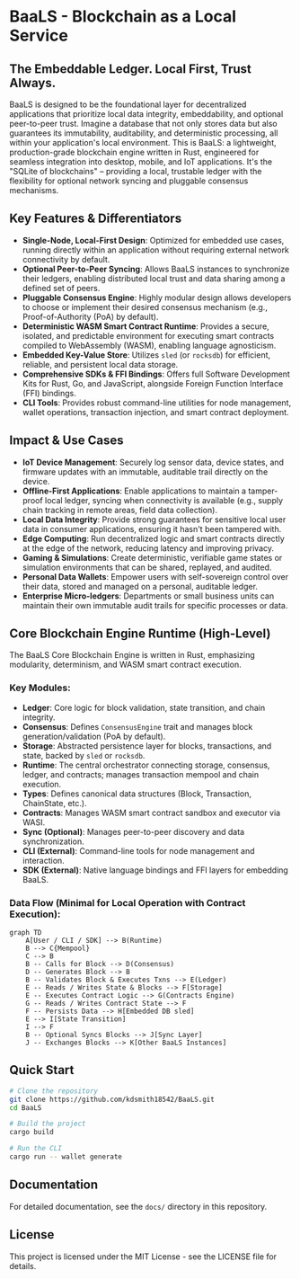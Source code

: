 # BaaLS - Blockchain as a Local Service

## The Embeddable Ledger. Local First, Trust Always.

BaaLS is designed to be the foundational layer for decentralized applications that prioritize local data integrity, embeddability, and optional peer-to-peer trust. Imagine a database that not only stores data but also guarantees its immutability, auditability, and deterministic processing, all within your application's local environment. This is BaaLS: a lightweight, production-grade blockchain engine written in Rust, engineered for seamless integration into desktop, mobile, and IoT applications. It's the "SQLite of blockchains" – providing a local, trustable ledger with the flexibility for optional network syncing and pluggable consensus mechanisms.

## Key Features & Differentiators

- **Single-Node, Local-First Design**: Optimized for embedded use cases, running directly within an application without requiring external network connectivity by default.
- **Optional Peer-to-Peer Syncing**: Allows BaaLS instances to synchronize their ledgers, enabling distributed local trust and data sharing among a defined set of peers.
- **Pluggable Consensus Engine**: Highly modular design allows developers to choose or implement their desired consensus mechanism (e.g., Proof-of-Authority (PoA) by default).
- **Deterministic WASM Smart Contract Runtime**: Provides a secure, isolated, and predictable environment for executing smart contracts compiled to WebAssembly (WASM), enabling language agnosticism.
- **Embedded Key-Value Store**: Utilizes `sled` (or `rocksdb`) for efficient, reliable, and persistent local data storage.
- **Comprehensive SDKs & FFI Bindings**: Offers full Software Development Kits for Rust, Go, and JavaScript, alongside Foreign Function Interface (FFI) bindings.
- **CLI Tools**: Provides robust command-line utilities for node management, wallet operations, transaction injection, and smart contract deployment.

## Impact & Use Cases

- **IoT Device Management**: Securely log sensor data, device states, and firmware updates with an immutable, auditable trail directly on the device.
- **Offline-First Applications**: Enable applications to maintain a tamper-proof local ledger, syncing when connectivity is available (e.g., supply chain tracking in remote areas, field data collection).
- **Local Data Integrity**: Provide strong guarantees for sensitive local user data in consumer applications, ensuring it hasn't been tampered with.
- **Edge Computing**: Run decentralized logic and smart contracts directly at the edge of the network, reducing latency and improving privacy.
- **Gaming & Simulations**: Create deterministic, verifiable game states or simulation environments that can be shared, replayed, and audited.
- **Personal Data Wallets**: Empower users with self-sovereign control over their data, stored and managed on a personal, auditable ledger.
- **Enterprise Micro-ledgers**: Departments or small business units can maintain their own immutable audit trails for specific processes or data.

## Core Blockchain Engine Runtime (High-Level)

The BaaLS Core Blockchain Engine is written in Rust, emphasizing modularity, determinism, and WASM smart contract execution.

### Key Modules:

- **Ledger**: Core logic for block validation, state transition, and chain integrity.
- **Consensus**: Defines `ConsensusEngine` trait and manages block generation/validation (PoA by default).
- **Storage**: Abstracted persistence layer for blocks, transactions, and state, backed by `sled` or `rocksdb`.
- **Runtime**: The central orchestrator connecting storage, consensus, ledger, and contracts; manages transaction mempool and chain execution.
- **Types**: Defines canonical data structures (Block, Transaction, ChainState, etc.).
- **Contracts**: Manages WASM smart contract sandbox and executor via WASI.
- **Sync (Optional)**: Manages peer-to-peer discovery and data synchronization.
- **CLI (External)**: Command-line tools for node management and interaction.
- **SDK (External)**: Native language bindings and FFI layers for embedding BaaLS.

### Data Flow (Minimal for Local Operation with Contract Execution):

```mermaid
graph TD
    A[User / CLI / SDK] --> B(Runtime)
    B --> C{Mempool}
    C --> B
    B -- Calls for Block --> D(Consensus)
    D -- Generates Block --> B
    B -- Validates Block & Executes Txns --> E(Ledger)
    E -- Reads / Writes State & Blocks --> F[Storage]
    E -- Executes Contract Logic --> G(Contracts Engine)
    G -- Reads / Writes Contract State --> F
    F -- Persists Data --> H[Embedded DB sled]
    E --> I[State Transition]
    I --> F
    B -- Optional Syncs Blocks --> J[Sync Layer]
    J -- Exchanges Blocks --> K[Other BaaLS Instances]
```

## Quick Start

```bash
# Clone the repository
git clone https://github.com/kdsmith18542/BaaLS.git
cd BaaLS

# Build the project
cargo build

# Run the CLI
cargo run -- wallet generate
```

## Documentation

For detailed documentation, see the `docs/` directory in this repository.

## License

This project is licensed under the MIT License - see the LICENSE file for details. 